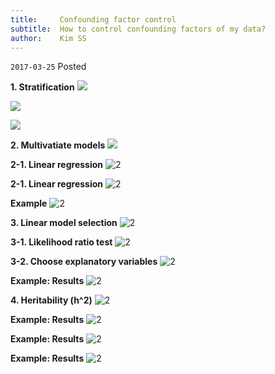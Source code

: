 ```yaml
---
title:     Confounding factor control
subtitle:  How to control confounding factors of my data?
author:    Kim SS
---
```


`2017-03-25` Posted

**1. Stratification**
![](/img/2017-03-25-Confounding_factor_control/슬라이드2.JPG)


![](/img/2017-03-25-Confounding_factor_control/슬라이드3.JPG)


![](/img/2017-03-25-Confounding_factor_control/슬라이드4.JPG)


**2. Multivatiate models**
![](/img/2017-03-25-Confounding_factor_control/슬라이드5.JPG)

**2-1. Linear regression**
![2](/img/2017-03-25-Confounding_factor_control/슬라이드6.JPG)

**2-1. Linear regression**
![2](/img/2017-03-25-Confounding_factor_control/슬라이드7.JPG)

**Example**
![2](/img/2017-03-25-Confounding_factor_control/슬라이드8.JPG)

**3. Linear model selection**
![2](/img/2017-03-25-Confounding_factor_control/슬라이드9.JPG)

**3-1. Likelihood ratio test**
![2](/img/2017-03-25-Confounding_factor_control/슬라이드10.JPG)

**3-2. Choose explanatory variables**
![2](/img/2017-03-25-Confounding_factor_control/슬라이드11.JPG)

**Example: Results**
![2](/img/2017-03-25-Confounding_factor_control/슬라이드13.JPG)

**4. Heritability (h^2)**
![2](/img/2017-03-25-Confounding_factor_control/슬라이드14.JPG)

**Example: Results**
![2](/img/2017-03-25-Confounding_factor_control/슬라이드15.JPG)

**Example: Results**
![2](/img/2017-03-25-Confounding_factor_control/슬라이드16.JPG)

**Example: Results**
![2](/img/2017-03-25-Confounding_factor_control/슬라이드17.JPG)
